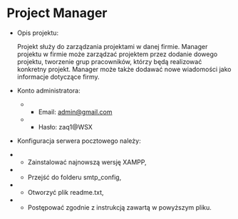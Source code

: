 # Project Manager

- Opis projektu:

  Projekt służy do zarządzania projektami w danej firmie. Manager projektu w firmie może zarządzać projektem przez dodanie dowego projektu, tworzenie grup pracowników, którzy będą realizować konkretny projekt. Manager może także dodawać nowe wiadomości jako informacje dotyczące firmy.

- Konto administratora:

  - - Email: admin@gmail.com
  - - Hasło: zaq1@WSX

- Konfiguracja serwera pocztowego należy:

- - Zainstalować najnowszą wersję XAMPP,

- - Przejść do folderu smtp_config,

- - Otworzyć plik readme.txt,

- - Postępować zgodnie z instrukcją zawartą w powyższym pliku.
